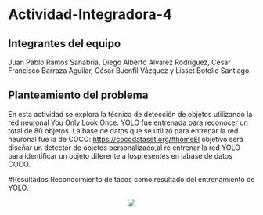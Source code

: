 # Actividad-Integradora-4
## Integrantes del equipo
Juan Pablo Ramos Sanabria, 
Diego Alberto Alvarez Rodríguez, 
César Francisco Barraza Aguilar, 
César Buenfil Vázquez y 
Lisset Botello Santiago.

## Planteamiento del problema 
En esta actividad se explora la técnica de detección de objetos utilizando la red neuronal You Only Look Once.
YOLO fue entrenada para reconocer un total de 80 objetos. La base de datos que se utilizó para entrenar la red neuronal fue la de COCO: https://cocodataset.org/#homeEl objetivo será diseñar un detector de objetos personalizado,al re entrenar la red YOLO para identificar un objeto diferente a lospresentes en labase de datos COCO.





#Resultados
Reconocimiento de tacos como resultado del entrenamiento de YOLO.
 <p align="center">
  <img src="https://github.com/LissetB-San/Actividad-Integradora-4/blob/master/resultado.jpg">
</p>
